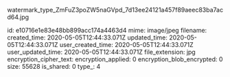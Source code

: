 watermark_type_ZmFuZ3poZW5naGVpd_7d13ee24121a457f89aeec83ba7acd64.jpg

id: e10716e1e83e48bb899acc174a4463d4
mime: image/jpeg
filename: 
created_time: 2020-05-05T12:44:33.071Z
updated_time: 2020-05-05T12:44:33.071Z
user_created_time: 2020-05-05T12:44:33.071Z
user_updated_time: 2020-05-05T12:44:33.071Z
file_extension: jpg
encryption_cipher_text: 
encryption_applied: 0
encryption_blob_encrypted: 0
size: 55628
is_shared: 0
type_: 4